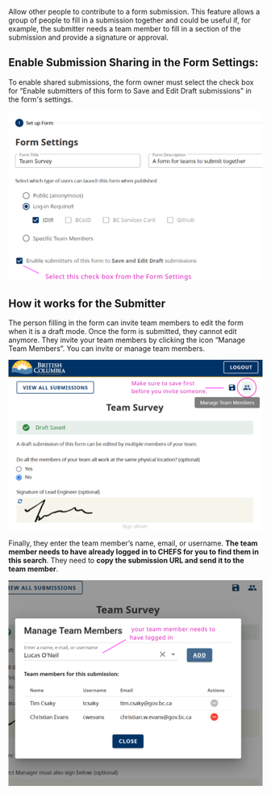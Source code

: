 Allow other people to contribute to a form submission. This feature allows a group of people to fill in a submission together and could be useful if, for example, the submitter needs a team member to fill in a section of the submission and provide a signature or approval.

## Enable Submission Sharing in the Form Settings:
To enable shared submissions, the form owner must select the check box for “Enable submitters of this form to Save and Edit Draft submissions" in the form's settings.

![Enable Submission Sharing in the Form Settings](images/sub-group_settings.png)

## How it works for the Submitter

The person filling in the form can invite team members to edit the form when it is a draft mode. Once the form is submitted, they cannot edit anymore.
They invite your team members by clicking the icon “Manage Team Members”. You can invite or manage team members.

![Add Team Member to your Submission](images/sub-group_manage.png)

Finally, they enter the team member’s name, email, or username. **The team member needs to have already logged in to CHEFS for you to find them in this search**.
They need to **copy the submission URL and send it to the team member**.

![Add Team Member to your Submission](images/sub-group_manage-2.png)
